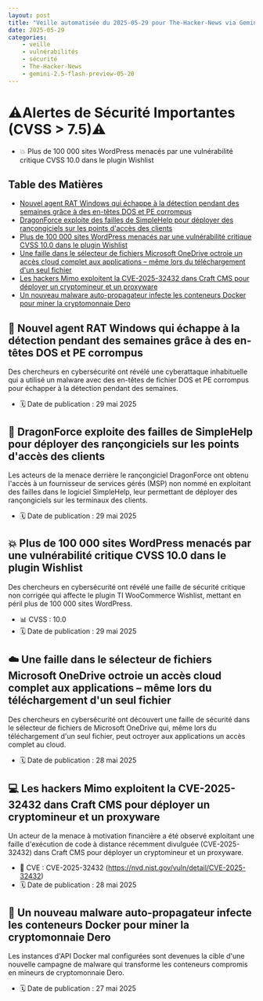 ```yaml
---
layout: post
title: "Veille automatisée du 2025-05-29 pour The-Hacker-News via Gemini gemini-2.5-flash-preview-05-20"
date: 2025-05-29
categories:
    - veille
    - vulnérabilités
    - sécurité
    - The-Hacker-News
    - gemini-2.5-flash-preview-05-20
---
```

# ⚠️Alertes de Sécurité Importantes (CVSS > 7.5)⚠️
*   💥 Plus de 100 000 sites WordPress menacés par une vulnérabilité critique CVSS 10.0 dans le plugin Wishlist

## Table des Matières
*   [Nouvel agent RAT Windows qui échappe à la détection pendant des semaines grâce à des en-têtes DOS et PE corrompus](https://thehackernews.com/2025/05/new-windows-rat-evades-detection-for.html)
*   [DragonForce exploite des failles de SimpleHelp pour déployer des rançongiciels sur les points d'accès des clients](https://thehackernews.com/2025/05/dragonforce-exploits-simplehelp-flaws.html)
*   [Plus de 100 000 sites WordPress menacés par une vulnérabilité critique CVSS 10.0 dans le plugin Wishlist](https://thehackernews.com/2025/05/over-100000-wordpress-sites-at-risk.html)
*   [Une faille dans le sélecteur de fichiers Microsoft OneDrive octroie un accès cloud complet aux applications – même lors du téléchargement d'un seul fichier](https://thehackernews.com/2025/05/microsoft-onedrive-file-picker-flaw.html)
*   [Les hackers Mimo exploitent la CVE-2025-32432 dans Craft CMS pour déployer un cryptomineur et un proxyware](https://thehackernews.com/2025/05/mimo-hackers-exploit-cve-2025-32432-in.html)
*   [Un nouveau malware auto-propagateur infecte les conteneurs Docker pour miner la cryptomonnaie Dero](https://thehackernews.com/2025/05/new-self-spreading-malware-infects.html)

## 👻 Nouvel agent RAT Windows qui échappe à la détection pendant des semaines grâce à des en-têtes DOS et PE corrompus
Des chercheurs en cybersécurité ont révélé une cyberattaque inhabituelle qui a utilisé un malware avec des en-têtes de fichier DOS et PE corrompus pour échapper à la détection pendant des semaines.
* 🗓️ Date de publication : 29 mai 2025

## 🐉 DragonForce exploite des failles de SimpleHelp pour déployer des rançongiciels sur les points d'accès des clients
Les acteurs de la menace derrière le rançongiciel DragonForce ont obtenu l'accès à un fournisseur de services gérés (MSP) non nommé en exploitant des failles dans le logiciel SimpleHelp, leur permettant de déployer des rançongiciels sur les terminaux des clients.
* 🗓️ Date de publication : 29 mai 2025

## 💥 Plus de 100 000 sites WordPress menacés par une vulnérabilité critique CVSS 10.0 dans le plugin Wishlist
Des chercheurs en cybersécurité ont révélé une faille de sécurité critique non corrigée qui affecte le plugin TI WooCommerce Wishlist, mettant en péril plus de 100 000 sites WordPress.
* 📊 CVSS : 10.0
* 🗓️ Date de publication : 29 mai 2025

## ☁️ Une faille dans le sélecteur de fichiers Microsoft OneDrive octroie un accès cloud complet aux applications – même lors du téléchargement d'un seul fichier
Des chercheurs en cybersécurité ont découvert une faille de sécurité dans le sélecteur de fichiers de Microsoft OneDrive qui, même lors du téléchargement d'un seul fichier, peut octroyer aux applications un accès complet au cloud.
* 🗓️ Date de publication : 28 mai 2025

## 💻 Les hackers Mimo exploitent la CVE-2025-32432 dans Craft CMS pour déployer un cryptomineur et un proxyware
Un acteur de la menace à motivation financière a été observé exploitant une faille d'exécution de code à distance récemment divulguée (CVE-2025-32432) dans Craft CMS pour déployer un cryptomineur et un proxyware.
* 🚨 CVE : CVE-2025-32432 (https://nvd.nist.gov/vuln/detail/CVE-2025-32432)
* 🗓️ Date de publication : 28 mai 2025

## 🐳 Un nouveau malware auto-propagateur infecte les conteneurs Docker pour miner la cryptomonnaie Dero
Les instances d'API Docker mal configurées sont devenues la cible d'une nouvelle campagne de malware qui transforme les conteneurs compromis en mineurs de cryptomonnaie Dero.
* 🗓️ Date de publication : 27 mai 2025